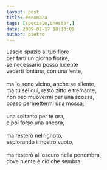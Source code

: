 ```yaml
---
layout: post
title: Penombra
tags: [speciale,onestar,]
date: 2009-02-17 18:18:00
author: pietro
---
```

Lascio spazio al tuo fiore<br/>per farti un giorno fiorire,<br/>se necessario posso lucente<br/>vederti lontana, con una lente,<br/><br/>ma io sono vicino, anche se silente,<br/>ma tu sei qui, resto zitto e tremante,<br/>non oso muovermi per una scossa,<br/>posso permettermi una mossa,<br/><br/>una soltanto per te ora,<br/>e poi forse una ancora,<br/><br/>ma resterò nell'ignoto,<br/>esplorando il nostro vuoto,<br/><br/>ma resterò all'oscuro nella penombra,<br/>dove niente è ciò che sembra.
